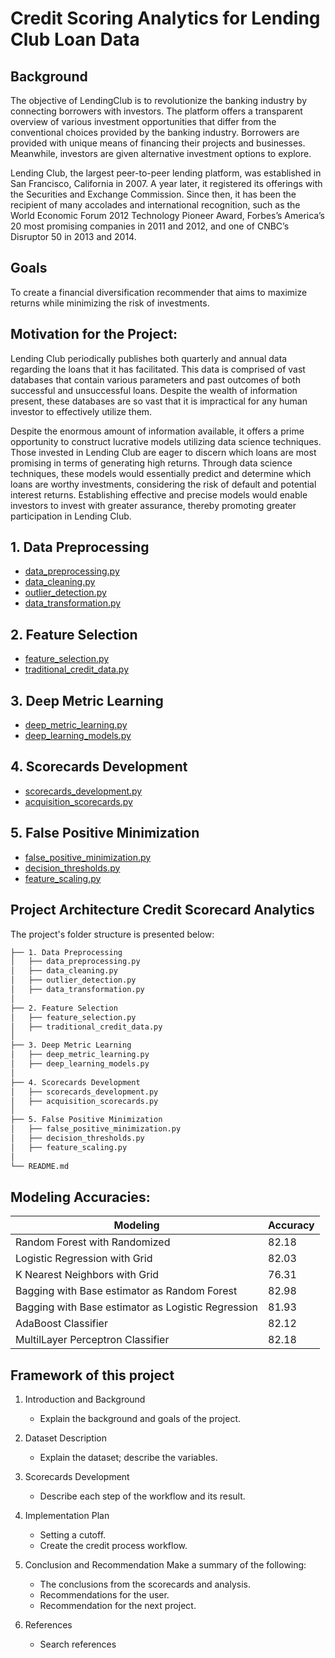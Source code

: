 # Credit Scoring Analytics for Lending Club Loan Data

## Background

The objective of LendingClub is to revolutionize the banking industry by connecting borrowers with investors. The platform offers a transparent overview of various investment opportunities that differ from the conventional choices provided by the banking industry. Borrowers are provided with unique means of financing their projects and businesses. Meanwhile, investors are given alternative investment options to explore.

Lending Club, the largest peer-to-peer lending platform, was established in San Francisco, California in 2007. A year later, it registered its offerings with the Securities and Exchange Commission. Since then, it has been the recipient of many accolades and international recognition, such as the World Economic Forum 2012 Technology Pioneer Award, Forbes’s America’s 20 most promising companies in 2011 and 2012, and one of CNBC’s Disruptor 50 in 2013 and 2014.

## Goals

To create a financial diversification recommender that aims to maximize returns while minimizing the risk of investments.

## Motivation for the Project:

Lending Club periodically publishes both quarterly and annual data regarding the loans that it has facilitated. This data is comprised of vast databases that contain various parameters and past outcomes of both successful and unsuccessful loans. Despite the wealth of information present, these databases are so vast that it is impractical for any human investor to effectively utilize them.

Despite the enormous amount of information available, it offers a prime opportunity to construct lucrative models utilizing data science techniques. Those invested in Lending Club are eager to discern which loans are most promising in terms of generating high returns. Through data science techniques, these models would essentially predict and determine which loans are worthy investments, considering the risk of default and potential interest returns. Establishing effective and precise models would enable investors to invest with greater assurance, thereby promoting greater participation in Lending Club.

## 1. Data Preprocessing
- [data_preprocessing.py](./1.%20Data%20Preprocessing/data_preprocessing.py)
- [data_cleaning.py](./1.%20Data%20Preprocessing/data_cleaning.py)
- [outlier_detection.py](./1.%20Data%20Preprocessing/outlier_detection.py)
- [data_transformation.py](./1.%20Data%20Preprocessing/data_transformation.py)

## 2. Feature Selection
- [feature_selection.py](./2.%20Feature%20Selection/feature_selection.py)
- [traditional_credit_data.py](./2.%20Feature%20Selection/traditional_credit_data.py)

## 3. Deep Metric Learning
- [deep_metric_learning.py](./3.%20Deep%20Metric%20Learning/deep_metric_learning.py)
- [deep_learning_models.py](./3.%20Deep%20Metric%20Learning/deep_learning_models.py)

## 4. Scorecards Development
- [scorecards_development.py](./4.%20Scorecards%20Development/scorecards_development.py)
- [acquisition_scorecards.py](./4.%20Scorecards%20Development/acquisition_scorecards.py)

## 5. False Positive Minimization
- [false_positive_minimization.py](./5.%20False%20Positive%20Minimization/false_positive_minimization.py)
- [decision_thresholds.py](./5.%20False%20Positive%20Minimization/decision_thresholds.py)
- [feature_scaling.py](./5.%20False%20Positive%20Minimization/feature_scaling.py)


## Project Architecture Credit Scorecard Analytics

The project's folder structure is presented below:

```bash
├── 1. Data Preprocessing
│   ├── data_preprocessing.py
│   ├── data_cleaning.py
│   ├── outlier_detection.py
│   ├── data_transformation.py
│
├── 2. Feature Selection
│   ├── feature_selection.py
│   ├── traditional_credit_data.py
│
├── 3. Deep Metric Learning
│   ├── deep_metric_learning.py
│   ├── deep_learning_models.py
│
├── 4. Scorecards Development
│   ├── scorecards_development.py
│   ├── acquisition_scorecards.py
│
├── 5. False Positive Minimization
│   ├── false_positive_minimization.py
│   ├── decision_thresholds.py
│   ├── feature_scaling.py
│
└── README.md
```

## Modeling Accuracies:


Modeling | Accuracy
--- | ---
Random Forest with Randomized                      | 82.18
Logistic Regression with Grid                      | 82.03
K Nearest Neighbors with Grid                      | 76.31
Bagging with Base estimator as Random Forest       | 82.98
Bagging with Base estimator as Logistic Regression | 81.93
AdaBoost Classifier                                | 82.12
MultilLayer Perceptron Classifier                  | 82.18

## Framework of this project

1. Introduction and Background
    * Explain the background and goals of the project.

2. Dataset Description
    * Explain the dataset; describe the variables.

3. Scorecards Development
    * Describe each step of the workflow and its result.

4. Implementation Plan
    * Setting a cutoff.
    * Create the credit process workflow.

5. Conclusion and Recommendation
    Make a summary of the following:
    * The conclusions from the scorecards and analysis.
    * Recommendations for the user.
    * Recommendation for the next project.

6. References
    * Search references